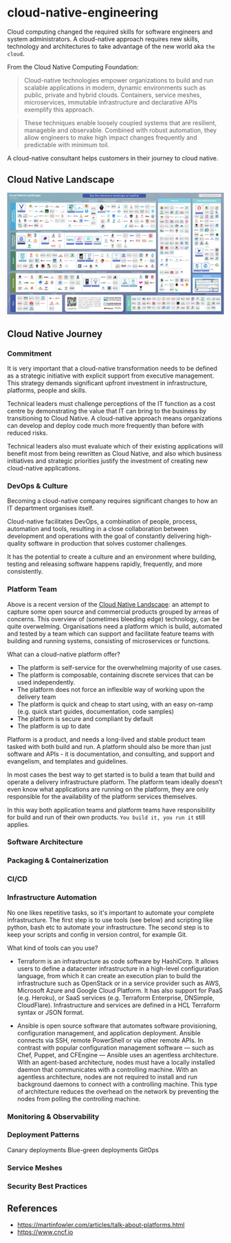 # cloud-native-engineering

Cloud computing changed the required skills for software engineers and system administrators. A cloud-native approach requires new skills, technology and architectures to take advantage of the new world aka `the cloud`.

From the Cloud Native Computing Foundation:
> Cloud-native technologies empower organizations to build and run scalable applications in modern, dynamic environments such as public, private and hybrid clouds. Containers, service meshes, microservices, immutable infrastructure and declarative APIs exemplify this approach.

> These techniques enable loosely coupled systems that are resilient, manageble and observable. Combined with robust automation, they allow engineers to make high impact changes frequently and predictable with minimum toil.

A cloud-native consultant helps customers in their journey to cloud native.

## Cloud Native Landscape

![cloud native landscape](https://raw.githubusercontent.com/cncf/landscape/master/landscape/CloudNativeLandscape_latest.png "Cloud Native Landscape")

## Cloud Native Journey

### Commitment

 It is very important that a cloud-native transformation needs to be defined as a strategic initiative with explicit support from executive management. This strategy demands significant upfront investment in infrastructure, platforms, people and skills.

 Technical leaders must challenge perceptions of the IT function as a cost centre by demonstrating the value that IT can bring to the business by transitioning to Cloud Native. A cloud-native approach means organizations can develop and deploy code much more frequently than before with reduced risks.
 
 Technical leaders also must evaluate which of their existing applications will benefit most from being rewritten as Cloud Native, and also which business initiatives and strategic priorities justify the investment of creating new cloud-native applications.  

### DevOps & Culture

Becoming a cloud-native company requires significant changes to how an IT department organises itself.

Cloud-native facilitates DevOps, a combination of people, process, automation and tools, resulting in a close collaboration between development and operations with the goal of constantly delivering high-quality software in production that solves customer challenges.

It has the potential to create a culture and an environment where building, testing and releasing software happens rapidly, frequently, and more consistently.

### Platform Team

Above is a recent version of the [Cloud Native Landscape](https://landscape.cncf.io/): an attempt to capture some open source and commercial products grouped by arreas of concerns. This overview of (sometimes bleeding edge) technology, can be quite overwelming. Organisations need a platform which is build, automated and tested by a team which can support and facilitate feature teams with building and running systems, consisting of microservices or functions.

What can a cloud-native platform offer?
* The platform is self-service for the overwhelming majority of use cases.
* The platform is composable, containing discrete services that can be used independently.
* The platform does not force an inflexible way of working upon the delivery team
* The platform is quick and cheap to start using, with an easy on-ramp (e.g. quick start guides, documentation, code samples)
* The platform is secure and compliant by default
* The platform is up to date

Platform is a product, and needs a long-lived and stable product team tasked with both build and run. A platform should also be more than just software and APIs - it is documentation, and consulting, and support and evangelism, and templates and guidelines.

In most cases the best way to get started is to build a team that  build and operate a delivery infrastructure platform. The platform team ideally doesn’t even know what applications are running on the platform, they are only responsible for the availability of the platform services themselves.

In this way both application teams and platform teams have responsibility for build and run of their own products. `You build it, you run it` still applies.

### Software Architecture

### Packaging & Containerization

### CI/CD

### Infrastructure Automation

No one likes repetitive tasks, so it's important to automate your complete infrastructure. The first step is to use tools (see below) and scripting like python, bash etc to automate your infrastructure. The second step is to keep your scripts and config in version control, for example Git.  

What kind of tools can you use?

* Terraform is an infrastructure as code software by HashiCorp. It allows users to define a datacenter infrastructure in a high-level configuration language, from which it can create an execution plan to build the infrastructure such as OpenStack or in a service provider such as AWS, Microsoft Azure and Google Cloud Platform. It has also support for PaaS (e.g. Heroku), or SaaS services (e.g. Terraform Enterprise, DNSimple, CloudFlare). Infrastructure and services are defined in a HCL Terraform syntax or JSON format.

* Ansible is open source software that automates software provisioning, configuration management, and application deployment. Ansible connects via SSH, remote PowerShell or via other remote APIs. In contrast with popular configuration management software — such as Chef, Puppet, and CFEngine — Ansible uses an agentless architecture. With an agent-based architecture, nodes must have a locally installed daemon that communicates with a controlling machine. With an agentless architecture, nodes are not required to install and run background daemons to connect with a controlling machine. This type of architecture reduces the overhead on the network by preventing the nodes from polling the controlling machine.
 
### Monitoring & Observability

### Deployment Patterns

Canary deployments
Blue-green deployments
GitOps

### Service Meshes

### Security Best Practices








## References

* https://martinfowler.com/articles/talk-about-platforms.html
* https://www.cncf.io
